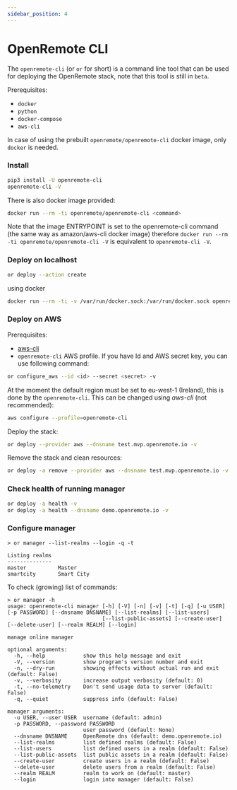 ```yaml
---
sidebar_position: 4
---
```


# OpenRemote CLI

The ```openremote-cli``` (or ```or``` for short) is a command line tool that can be used for deploying the OpenRemote stack, note that this tool is still in `beta`.

Prerequisites: 

- `docker`
- `python`
- `docker-compose`
- `aws-cli`

In case of using the prebuilt `openremote/openremote-cli` docker image, only `docker` is needed.  

### Install
```bash
pip3 install -U openremote-cli
openremote-cli -V
```

There is also docker image provided:

```bash
docker run --rm -ti openremote/openremote-cli <command>
```

Note that the image ENTRYPOINT is set to the openremote-cli command (the same way as amazon/aws-cli docker image) therefore ```docker run --rm -ti openremote/openremote-cli -V``` is equivalent to ```openremote-cli -V```.

### Deploy on localhost

```bash
or deploy --action create
```
using docker
```bash
docker run --rm -ti -v /var/run/docker.sock:/var/run/docker.sock openremote/openremote-cli deploy
```
### Deploy on AWS

Prerequisites:

  - [aws-cli](https://docs.aws.amazon.com/cli/latest/userguide/install-cliv2.html)
  - `openremote-cli` AWS profile. If you have Id and AWS secret key, you can use following command:
  ```bash
  or configure_aws --id <id> --secret <secret> -v
  ```
  At the moment the default region must be set to eu-west-1 (Ireland), this is done by the `openremote-cli`. This can be changed using *aws-cli* (not recommended):
  ```bash
  aws configure --profile=openremote-cli
  ```
  
Deploy the stack:
```bash
or deploy --provider aws --dnsname test.mvp.openremote.io -v
```
Remove the stack and clean resources:
```bash
or deploy -a remove --provider aws --dnsname test.mvp.openremote.io -v
```

### Check health of running manager

```bash
or deploy -a health -v
or deploy -a health --dnsname demo.openremote.io -v
```

### Configure manager

```
> or manager --list-realms --login -q -t

Listing realms
--------------
master          Master
smartcity       Smart City
```
To check (growing) list of commands:
```
> or manager -h
usage: openremote-cli manager [-h] [-V] [-n] [-v] [-t] [-q] [-u USER] [-p PASSWORD] [--dnsname DNSNAME] [--list-realms] [--list-users]
                              [--list-public-assets] [--create-user] [--delete-user] [--realm REALM] [--login]

manage online manager

optional arguments:
  -h, --help            show this help message and exit
  -V, --version         show program's version number and exit
  -n, --dry-run         showing effects without actual run and exit (default: False)
  -v, --verbosity       increase output verbosity (default: 0)
  -t, --no-telemetry    Don't send usage data to server (default: False)
  -q, --quiet           suppress info (default: False)

manager arguments:
  -u USER, --user USER  username (default: admin)
  -p PASSWORD, --password PASSWORD
                        user password (default: None)
  --dnsname DNSNAME     OpenRemote dns (default: demo.openremote.io)
  --list-realms         list defined realms (default: False)
  --list-users          list defined users in a realm (default: False)
  --list-public-assets  list public assets in a realm (default: False)
  --create-user         create users in a realm (default: False)
  --delete-user         delete users from a realm (default: False)
  --realm REALM         realm to work on (default: master)
  --login               login into manager (default: False)
```
